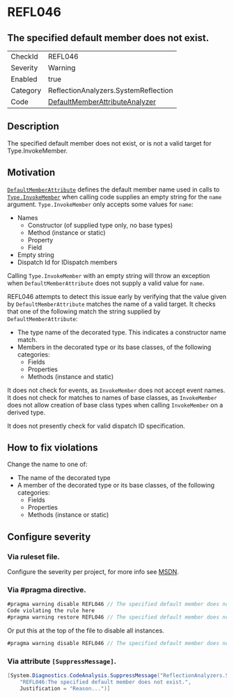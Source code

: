 # REFL046
## The specified default member does not exist.

<!-- start generated table -->
<table>
  <tr>
    <td>CheckId</td>
    <td>REFL046</td>
  </tr>
  <tr>
    <td>Severity</td>
    <td>Warning</td>
  </tr>
  <tr>
    <td>Enabled</td>
    <td>true</td>
  </tr>
  <tr>
    <td>Category</td>
    <td>ReflectionAnalyzers.SystemReflection</td>
  </tr>
  <tr>
    <td>Code</td>
    <td><a href="https://github.com/DotNetAnalyzers/ReflectionAnalyzers/blob/master/ReflectionAnalyzers/NodeAnalzers/DefaultMemberAttributeAnalyzer.cs">DefaultMemberAttributeAnalyzer</a></td>
  </tr>
</table>
<!-- end generated table -->

## Description

The specified default member does not exist, or is not a valid target for Type.InvokeMember.

## Motivation

[`DefaultMemberAttribute`](https://docs.microsoft.com/en-us/dotnet/api/system.reflection.defaultmemberattribute)
defines the default member name used in calls to
[`Type.InvokeMember`](https://docs.microsoft.com/en-us/dotnet/api/system.type.invokemember)
when calling code supplies an empty string for the `name` argument.
`Type.InvokeMember` only accepts some values for `name`:

 - Names
    - Constructor (of supplied type only, no base types)
	- Method (instance or static)
	- Property
	- Field
 - Empty string
 - Dispatch Id for IDispatch members

Calling `Type.InvokeMember` with an empty string will throw an exception
when `DefaultMemberAttribute` does not supply a valid value for `name`.

REFL046 attempts to detect this issue early by verifying that the value given
by `DefaultMemberAttribute` matches the name of a valid target. It checks that
one of the following match the string supplied by `DefaultMemberAttribute`:

 - The type name of the decorated type. This indicates a constructor name
   match.
 - Members in the decorated type or its base classes, of the following
   categories:
    - Fields
	- Properties
	- Methods (instance and static)

It does not check for events, as `InvokeMember` does not accept event names.
It does not check for matches to names of base classes, as `InvokeMember` does
not allow creation of base class types when calling `InvokeMember` on a
derived type.

It does not presently check for valid dispatch ID specification.

## How to fix violations

Change the name to one of:

 - The name of the decorated type
 - A member of the decorated type or its base classes, of the following
   categories:
	- Fields
	- Properties
	- Methods (instance or static)

<!-- start generated config severity -->
## Configure severity

### Via ruleset file.

Configure the severity per project, for more info see [MSDN](https://msdn.microsoft.com/en-us/library/dd264949.aspx).

### Via #pragma directive.
```C#
#pragma warning disable REFL046 // The specified default member does not exist.
Code violating the rule here
#pragma warning restore REFL046 // The specified default member does not exist.
```

Or put this at the top of the file to disable all instances.
```C#
#pragma warning disable REFL046 // The specified default member does not exist.
```

### Via attribute `[SuppressMessage]`.

```C#
[System.Diagnostics.CodeAnalysis.SuppressMessage("ReflectionAnalyzers.SystemReflection", 
    "REFL046:The specified default member does not exist.", 
    Justification = "Reason...")]
```
<!-- end generated config severity -->
